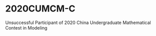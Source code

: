 # 2020CUMCM-C
Unsuccessful Participant of 2020 China Undergraduate Mathematical Contest in Modeling

